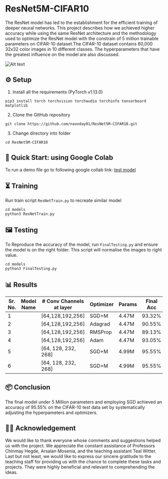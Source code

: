 # ResNet5M-CIFAR10

The ResNet model has led to the establishment for the efficient training of deeper neural networks. This project describes how we achieved higher accuracy while using the same ResNet architecture and the methodology used to optimize the ResNet model with the constrain of 5 million trainable parameters on CIFAR-10 dataset.The CIFAR-10 dataset contains 60,000 32x32 color images in 10 different classes. The hyperparameters that have the greatest influence on the model are also discussed.

![Alt text](https://github.com/navoday01/ResNet5M-CIFAR10/blob/main/assets/CIFAR10-2.png)

## ⚙️ Setup

1. Install all the requirements (PyTorch v1.13.0)
```shell
pip3 install torch torchvision torchaudio torchinfo tensorboard matplotlib
```
2. Clone the GitHub repository
```shell
git clone https://github.com/navoday01/ResNet5M-CIFAR10.git
```
3. Change directory into folder
```shell
cd ResNet5M-CIFAR10
```


## 🏁 Quick Start: using Google Colab

To run a demo file go to following google collab link: [test model](https://colab.research.google.com/github/navoday01/ResNet5M-CIFAR10/blob/main/ResnetQuickTest.ipynb)

## ⏳ Training
Run train script `ResNetTrain.py` to recreate similar model
```shell
cd models
python3 ResNetTrain.py
```
## 🖼 Testing

 To Reproduce the accuracy of the model, run `FinalTesting.py` and ensure the model is on the right folder. This script will normalise the images to right value.
```shell
cd models
python3 FinalTesting.py
```


## 📊 Results
| Sr. No.|    Model Name    |  # Conv Channels at layer  |  Optimizer  |  Params  |  Final Acc  |  File Link  |
|--------|------------------|----------------------------|------------ |----------|-------------|-------------|
|   1    |                  |     [64,128,192,256]       |    SGD+M    |   4.47M  |  93.32%     |             |
|   2    |                  |     [64,128,192,256]       |    Adagrad  |   4.47M  |  90.55%     |             |
|   3    |                  |     [64,128,192,256]       |    RMSProp  |   4.47M  |  89.13%     |             |
|   4    |                  |     [64,128,192,256]       |    Adam     |   4.47M  |  93.05%     |             |
|   5    |                  |     [64, 128, 232, 268]    |    SGD+M    |   4.99M  |  95.55%     |             |
|   6    |                  |     [64, 128, 232, 268]    |    SGD+M    |   4.99M  |  95.55%     |             |

## 📦 Conclusion

The final model under 5 Million parameters and employing SGD achieved an accuracy of 95.55% on the CIFAR-10 test data set by systematically adjusting the hyperpameters and optimizers.

## 👩‍⚖️ Acknowledgement

We would like to thank everyone whose comments and suggestions helped us with the project. We appreciate the constant assistance of Professors Chinmay Hegde, Arsalan Mosenia, and the teaching assistant Teal Witter. Last but not least, we would like to express our sincere gratitude to the teaching staff for providing us with the chance to complete these tasks and projects. They were highly beneficial and relevant to comprehending the ideas.


